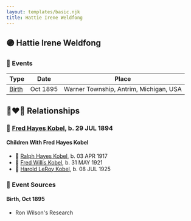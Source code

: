 ```yaml
---
layout: templates/basic.njk
title: Hattie Irene Weldfong
---
```

## 🟣 Hattie Irene Weldfong

### 📆 Events

Type | Date | Place
------ | ------ | ------
[Birth](#event-event-3) | Oct 1895 | Warner Township, Antrim, Michigan, USA

## 👩‍❤️‍👨 Relationships

### 🔵 [Fred Hayes Kobel](/people/1/1672312), b. 29 JUL 1894

#### Children With Fred Hayes Kobel
* 🔵 [Ralph Hayes Kobel](/people/7/77168350), b. 03 APR 1917
* 🔵 [Fred Willis Kobel](/people/5/51851068), b. 31 MAY 1921
* 🔵 [Harold LeRoy Kobel](/people/6/65495296), b. 08 JUL 1925
### 📰 Event Sources

#### <a id="event-event-3"></a> Birth, Oct 1895
* Ron Wilson's Research